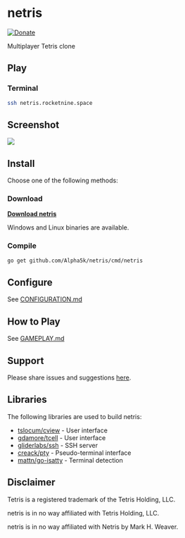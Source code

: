 # netris
[![Donate](https://img.shields.io/liberapay/receives/rocketnine.space.svg?logo=liberapay)](https://liberapay.com/rocketnine.space)

Multiplayer Tetris clone

## Play

### Terminal

```bash
ssh netris.rocketnine.space
```

## Screenshot

[![](https://netris.rocketnine.space/static/screenshot5.png)](https://netris.rocketnine.space/static/screenshot5.png)

## Install

Choose one of the following methods:

### Download

[**Download netris**](https://netris.rocketnine.space/download/?sort=name&order=desc)

Windows and Linux binaries are available.

### Compile

```bash
go get github.com/Alpha5k/netris/cmd/netris
```

## Configure

See [CONFIGURATION.md](https://code.rocketnine.space/tslocum/netris/src/branch/master/CONFIGURATION.md)

## How to Play

See [GAMEPLAY.md](https://code.rocketnine.space/tslocum/netris/src/branch/master/GAMEPLAY.md)

## Support

Please share issues and suggestions [here](https://code.rocketnine.space/tslocum/netris/issues).

## Libraries

The following libraries are used to build netris:

* [tslocum/cview](https://code.rocketnine.space/tslocum/cview) - User interface
* [gdamore/tcell](https://github.com/gdamore/tcell) - User interface
* [gliderlabs/ssh](https://github.com/gliderlabs/ssh) - SSH server
* [creack/pty](https://github.com/creack/pty) - Pseudo-terminal interface
* [mattn/go-isatty](https://github.com/mattn/go-isatty) - Terminal detection

## Disclaimer

Tetris is a registered trademark of the Tetris Holding, LLC.

netris is in no way affiliated with Tetris Holding, LLC.

netris is in no way affiliated with Netris by Mark H. Weaver.
